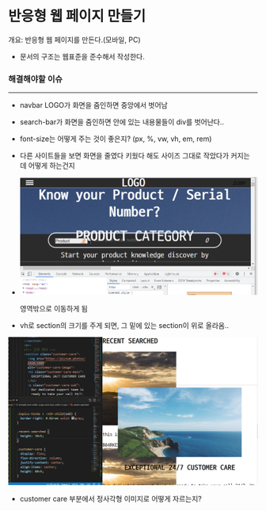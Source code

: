 # 반응형 웹 페이지 만들기

개요: 반응형 웹 페이지를 만든다.(모바일, PC) 



- 문서의 구조는 웹표준을 준수해서 작성한다.





### 해결해야할 이슈

---

- navbar LOGO가 화면을 줌인하면 중앙에서 벗어남
- search-bar가 화면을 줌인하면 안에 있는 내용물들이 div를 벗어난다..

- font-size는 어떻게 주는 것이 좋은지? (px, %, vw, vh, em, rem)
- 다른 사이트들을 보면 화면을 줄였다 키웠다 해도 사이즈 그대로 작았다가 커지는 데 어떻게 하는건지



- ![image-20210610105659694](README.assets\image-20210610105659694.png)

   영역밖으로 이동하게 됨



- vh로 section의 크기를 주게 되면, 그 밑에 있는 section이 위로 올라옴..

![image-20210610113318561](README.assets\image-20210610113318561.png)





- customer care 부분에서 정사각형 이미지로  어떻게 자르는지?
